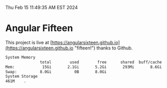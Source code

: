 Thu Feb 15 11:49:35 AM EST 2024

# Angular Fifteen


This project is live at [https://angularsixteen.github.io](https://angularsixteen.github.io "fifteen!") thanks to Github.

```bash
System Memory
               total        used        free      shared  buff/cache   available
Mem:            15Gi       2.1Gi       5.2Gi       293Mi       8.6Gi        13Gi
Swap:          8.0Gi          0B       8.0Gi
System Storage
461M	.
